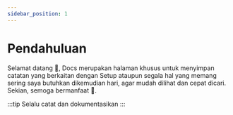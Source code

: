```yaml
---
sidebar_position: 1
---
```


# Pendahuluan

Selamat datang 🎉, Docs merupakan halaman khusus untuk menyimpan catatan yang berkaitan dengan Setup ataupun segala hal yang memang sering saya butuhkan dikemudian hari, agar mudah dilihat dan cepat dicari. Sekian, semoga bermanfaat 🙏.

:::tip
Selalu catat dan dokumentasikan
:::

